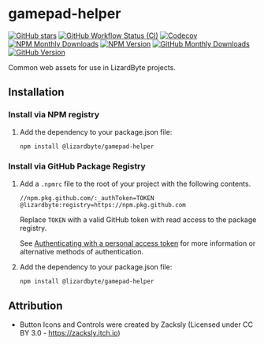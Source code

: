 # gamepad-helper

[![GitHub stars](https://img.shields.io/github/stars/lizardbyte/gamepad-helper.svg?logo=github&style=for-the-badge)](https://github.com/LizardByte/gamepad-helper)
[![GitHub Workflow Status (CI)](https://img.shields.io/github/actions/workflow/status/lizardbyte/gamepad-helper/ci.yml.svg?branch=master&label=CI%20build&logo=github&style=for-the-badge)](https://github.com/LizardByte/gamepad-helper/actions/workflows/ci.yml?query=branch%3Amaster)
[![Codecov](https://img.shields.io/codecov/c/gh/LizardByte/gamepad-helper?token=TODO&style=for-the-badge&logo=codecov&label=codecov)](https://codecov.io/gh/LizardByte/gamepad-helper)
[![NPM Monthly Downloads](https://img.shields.io/npm/dm/%40lizardbyte%2Fgamepad-helper?style=for-the-badge&logo=npm&label=npm%20downloads/m)](https://www.npmjs.com/package/@lizardbyte/gamepad-helper)
[![NPM Version](https://img.shields.io/npm/v/%40lizardbyte%2Fgamepad-helper?style=for-the-badge&logo=npm&label=npm%20version)](https://www.npmjs.com/package/@lizardbyte/gamepad-helper)
[![GitHub Monthly Downloads](https://img.shields.io/badge/dynamic/json?url=https%3A%2F%2Fipitio.github.io%2Fbackage%2FLizardByte%2Fgamepad-helper%2Fgamepad-helper.json&query=%24.downloads_month&label=github%20downloads/m&style=for-the-badge&logo=github%20actions)](https://github.com/LizardByte/Sunshine/pkgs/npm/gamepad-helper)
[![GitHub Version](https://img.shields.io/badge/dynamic/json?url=https%3A%2F%2Fipitio.github.io%2Fbackage%2FLizardByte%2Fgamepad-helper%2Fgamepad-helper.json&query=%24.version%5B-1%3A%5D.name&label=gh%20version&style=for-the-badge&logo=github%20actions)](https://github.com/LizardByte/Sunshine/pkgs/npm/gamepad-helper)

Common web assets for use in LizardByte projects.

## Installation

### Install via NPM registry

1. Add the dependency to your package.json file:
   ```bash
   npm install @lizardbyte/gamepad-helper
   ```

### Install via GitHub Package Registry

1. Add a `.npmrc` file to the root of your project with the following contents.
   ```
   //npm.pkg.github.com/:_authToken=TOKEN
   @lizardbyte:registry=https://npm.pkg.github.com
   ```

   Replace `TOKEN` with a valid GitHub token with read access to the package registry.

   See
   [Authenticating with a personal access token](https://docs.github.com/en/packages/working-with-a-github-packages-registry/working-with-the-npm-registry#authenticating-with-a-personal-access-token)
   for more information or alternative methods of authentication.

2. Add the dependency to your package.json file:
   ```bash
   npm install @lizardbyte/gamepad-helper
   ```

## Attribution

- Button Icons and Controls were created by Zacksly (Licensed under CC BY 3.0 - https://zacksly.itch.io)
